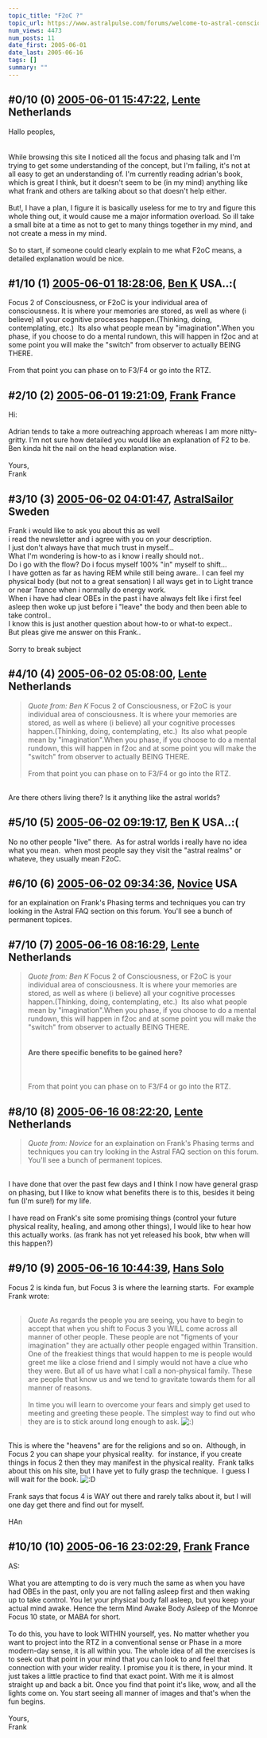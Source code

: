 ```yaml
---
topic_title: "F2oC ?"
topic_url: https://www.astralpulse.com/forums/welcome-to-astral-consciousness!/f2oc
num_views: 4473
num_posts: 11
date_first: 2005-06-01
date_last: 2005-06-16
tags: []
summary: ""
---
```


## \#0/10 (0) [2005-06-01 15:47:22](https://www.astralpulse.com/forums/index.php?msg=164991), [Lente](https://www.astralpulse.com/forums/profile/?u=9100) Netherlands ##
<section>
Hallo peoples,
<br>
<br>
<br>
While browsing this site I noticed all the focus and phasing talk and I'm trying to get some understanding of the concept, but I'm failing, it's not at all easy to get an understanding of. I'm currently reading adrian's book, which is great I think, but it doesn't seem to be (in my mind) anything like what frank and others are talking about so that doesn't help either.
<br>
<br>
But!, I have a plan, I figure it is basically useless for me to try and figure this whole thing out, it would cause me a major information overload. So ill take a small bite at a time as not to get to many things together in my mind, and not create a mess in my mind.
<br>
<br>
So to start, if someone could clearly explain to me what F2oC means, a detailed explanation would be nice.
</section>

## \#1/10 (1) [2005-06-01 18:28:06](https://www.astralpulse.com/forums/index.php?msg=165023), [Ben K](https://www.astralpulse.com/forums/profile/?u=8796) USA..:( ##
<section>
Focus 2 of Consciousness, or F2oC is your individual area of consciousness. It is where your memories are stored, as well as where (i believe) all your cognitive processes happen.(Thinking, doing, contemplating, etc.)  Its also what people mean by "imagination".When you phase, if you choose to do a mental rundown, this will happen in f2oc and at some point you will make the "switch" from observer to actually BEING THERE.
<br>
<br>
From that point you can phase on to F3/F4 or go into the RTZ.
</section>

## \#2/10 (2) [2005-06-01 19:21:09](https://www.astralpulse.com/forums/index.php?msg=165031), [Frank](https://www.astralpulse.com/forums/profile/?u=359) France ##
<section>
Hi:
<br>
<br>
Adrian tends to take a more outreaching approach whereas I am more nitty-gritty. I'm not sure how detailed you would like an explanation of F2 to be. Ben kinda hit the nail on the head explanation wise.
<br>
<br>
Yours,
<br>
Frank
</section>

## \#3/10 (3) [2005-06-02 04:01:47](https://www.astralpulse.com/forums/index.php?msg=165057), [AstralSailor](https://www.astralpulse.com/forums/profile/?u=8281) Sweden ##
<section>
Frank i would like to ask you about this as well
<br>
i read the newsletter and i agree with you on your description.
<br>
I just don't always have that much trust in myself...
<br>
What I'm wondering is how-to as i know i really should not..
<br>
Do i go with the flow? Do i focus myself 100% "in" myself to shift...
<br>
I have gotten as far as having REM while still being aware.. I can feel my physical body (but not to a great sensation) I all ways get in to Light trance or near Trance when i normally do energy work.
<br>
When i have had clear OBEs in the past i have always felt like i first feel asleep then woke up just before i "leave" the body and then been able to take control..
<br>
I know this is just another question about how-to or what-to expect..
<br>
But pleas give me answer on this Frank..
<br>
<br>
Sorry to break subject
</section>

## \#4/10 (4) [2005-06-02 05:08:00](https://www.astralpulse.com/forums/index.php?msg=165065), [Lente](https://www.astralpulse.com/forums/profile/?u=9100) Netherlands ##
<section>
<blockquote class="bbc_standard_quote">
 <cite>
  Quote from: Ben K
 </cite>
 Focus 2 of Consciousness, or F2oC is your individual area of consciousness. It is where your memories are stored, as well as where (i believe) all your cognitive processes happen.(Thinking, doing, contemplating, etc.)  Its also what people mean by "imagination".When you phase, if you choose to do a mental rundown, this will happen in f2oc and at some point you will make the "switch" from observer to actually BEING THERE.
 <br>
 <br>
 From that point you can phase on to F3/F4 or go into the RTZ.
</blockquote>
<br>
Are there others living there? Is it anything like the astral worlds?
</section>

## \#5/10 (5) [2005-06-02 09:19:17](https://www.astralpulse.com/forums/index.php?msg=165076), [Ben K](https://www.astralpulse.com/forums/profile/?u=8796) USA..:( ##
<section>
No no other people "live" there.  As for astral worlds i really have no idea what you mean.  when most people say they visit the "astral realms" or whateve, they usually mean F2oC.
</section>

## \#6/10 (6) [2005-06-02 09:34:36](https://www.astralpulse.com/forums/index.php?msg=165077), [Novice](https://www.astralpulse.com/forums/profile/?u=2239) USA ##
<section>
for an explaination on Frank's Phasing terms and techniques you can try looking in the Astral FAQ section on this forum. You'll see a bunch of permanent topices.
</section>

## \#7/10 (7) [2005-06-16 08:16:29](https://www.astralpulse.com/forums/index.php?msg=166835), [Lente](https://www.astralpulse.com/forums/profile/?u=9100) Netherlands ##
<section>
<blockquote class="bbc_standard_quote">
 <cite>
  Quote from: Ben K
 </cite>
 Focus 2 of Consciousness, or F2oC is your individual area of consciousness. It is where your memories are stored, as well as where (i believe) all your cognitive processes happen.(Thinking, doing, contemplating, etc.)  Its also what people mean by "imagination".When you phase, if you choose to do a mental rundown, this will happen in f2oc and at some point you will make the "switch" from observer to actually BEING THERE.
 <br>
 <br>
 <br>
 <b>
  Are there specific benefits to be gained here?
 </b>
 <br>
 <br>
 <br>
 <br>
 From that point you can phase on to F3/F4 or go into the RTZ.
</blockquote>
</section>

## \#8/10 (8) [2005-06-16 08:22:20](https://www.astralpulse.com/forums/index.php?msg=166836), [Lente](https://www.astralpulse.com/forums/profile/?u=9100) Netherlands ##
<section>
<blockquote class="bbc_standard_quote">
 <cite>
  Quote from: Novice
 </cite>
 for an explaination on Frank's Phasing terms and techniques you can try looking in the Astral FAQ section on this forum. You'll see a bunch of permanent topices.
</blockquote>
<br>
I have done that over the past few days and I think I now have general grasp on phasing, but I like to know what benefits there is to this, besides it being fun (I'm sure!) for my life.
<br>
<br>
I have read on Frank's site some promising things (control your future physical reality, healing, and among other things), I would like to hear how this actually works. (as frank has not yet released his book, btw when will this happen?)
</section>

## \#9/10 (9) [2005-06-16 10:44:39](https://www.astralpulse.com/forums/index.php?msg=166844), [Hans Solo](https://www.astralpulse.com/forums/profile/?u=8848)  ##
<section>
Focus 2 is kinda fun, but Focus 3 is where the learning starts.  For example Frank wrote:
<br>
<br>
<blockquote class="bbc_standard_quote">
 <cite>
  Quote
 </cite>
 As regards the people you are seeing, you have to begin to accept that when you shift to Focus 3 you WILL come across all manner of other people. These people are not "figments of your imagination" they are actually other people engaged within Transition. One of the freakiest things that would happen to me is people would greet me like a close friend and I simply would not have a clue who they were. But all of us have what I call a non-physical family. These are people that know us and we tend to gravitate towards them for all manner of reasons.
 <br>
 <br>
 In time you will learn to overcome your fears and simply get used to meeting and greeting these people. The simplest way to find out who they are is to stick around long enough to ask.
 <img alt=":)" class="smiley" src="https://www.astralpulse.com/forums/Smileys/fugue/smiley.png" title="Smiley"/>
 <br>
</blockquote>
<br>
This is where the "heavens" are for the religions and so on.  Although, in Focus 2 you can shape your physical reality.  for instance, if you create things in focus 2 then they may manifest in the physical reality.  Frank talks about this on his site, but I have yet to fully grasp the technique.  I guess I will wait for the book.
<img alt=":D" class="smiley" src="https://www.astralpulse.com/forums/Smileys/fugue/cheesy.png" title="Cheesy"/>
<br>
<br>
Frank says that focus 4 is WAY out there and rarely talks about it, but I will one day get there and find out for myself.
<br>
<br>
HAn
</section>

## \#10/10 (10) [2005-06-16 23:02:29](https://www.astralpulse.com/forums/index.php?msg=166936), [Frank](https://www.astralpulse.com/forums/profile/?u=359) France ##
<section>
AS:
<br>
<br>
What you are attempting to do is very much the same as when you have had OBEs in the past, only you are not falling asleep first and then waking up to take control. You let your physical body fall asleep, but you keep your actual mind awake. Hence the term Mind Awake Body Asleep of the Monroe Focus 10 state, or MABA for short.
<br>
<br>
To do this, you have to look WITHIN yourself, yes. No matter whether you want to project into the RTZ in a conventional sense or Phase in a more modern-day sense, it is all within you. The whole idea of all the exercises is to seek out that point in your mind that you can look to and feel that connection with your wider reality. I promise you it is there, in your mind. It just takes a little practice to find that exact point. With me it is almost straight up and back a bit. Once you find that point it's like, wow, and all the lights come on. You start seeing all manner of images and that's when the fun begins.
<br>
<br>
Yours,
<br>
Frank
</section>